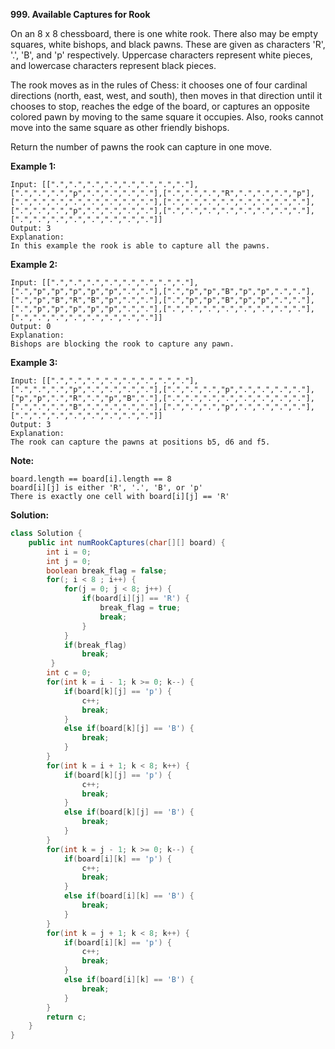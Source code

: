 **999. Available Captures for Rook**

On an 8 x 8 chessboard, there is one white rook.  There also may be empty squares, white bishops, and black pawns.  These are given as characters 'R', '.', 'B', and 'p' respectively. Uppercase characters represent white pieces, and lowercase characters represent black pieces.

The rook moves as in the rules of Chess: it chooses one of four cardinal directions (north, east, west, and south), then moves in that direction until it chooses to stop, reaches the edge of the board, or captures an opposite colored pawn by moving to the same square it occupies.  Also, rooks cannot move into the same square as other friendly bishops.

Return the number of pawns the rook can capture in one move.

 

**Example 1:**
```
Input: [[".",".",".",".",".",".",".","."],[".",".",".","p",".",".",".","."],[".",".",".","R",".",".",".","p"],[".",".",".",".",".",".",".","."],[".",".",".",".",".",".",".","."],[".",".",".","p",".",".",".","."],[".",".",".",".",".",".",".","."],[".",".",".",".",".",".",".","."]]
Output: 3
Explanation: 
In this example the rook is able to capture all the pawns.
```
**Example 2:**
```
Input: [[".",".",".",".",".",".",".","."],[".","p","p","p","p","p",".","."],[".","p","p","B","p","p",".","."],[".","p","B","R","B","p",".","."],[".","p","p","B","p","p",".","."],[".","p","p","p","p","p",".","."],[".",".",".",".",".",".",".","."],[".",".",".",".",".",".",".","."]]
Output: 0
Explanation: 
Bishops are blocking the rook to capture any pawn.
```
**Example 3:**
```
Input: [[".",".",".",".",".",".",".","."],[".",".",".","p",".",".",".","."],[".",".",".","p",".",".",".","."],["p","p",".","R",".","p","B","."],[".",".",".",".",".",".",".","."],[".",".",".","B",".",".",".","."],[".",".",".","p",".",".",".","."],[".",".",".",".",".",".",".","."]]
Output: 3
Explanation: 
The rook can capture the pawns at positions b5, d6 and f5.
 ```

**Note:**
```
board.length == board[i].length == 8
board[i][j] is either 'R', '.', 'B', or 'p'
There is exactly one cell with board[i][j] == 'R'
```
**Solution:**
```java
class Solution {
    public int numRookCaptures(char[][] board) {
        int i = 0;
        int j = 0;
        boolean break_flag = false;
        for(; i < 8 ; i++) {
            for(j = 0; j < 8; j++) {
                if(board[i][j] == 'R') {
                    break_flag = true;
                    break;
                }
            }
            if(break_flag)
                break;
         }           
        int c = 0;
        for(int k = i - 1; k >= 0; k--) {
            if(board[k][j] == 'p') {
                c++;
                break;
            }
            else if(board[k][j] == 'B') {
                break;  
            }
        } 
        for(int k = i + 1; k < 8; k++) {
            if(board[k][j] == 'p') {
                c++;
                break;
            }
            else if(board[k][j] == 'B') {
                break;  
            }
        } 
        for(int k = j - 1; k >= 0; k--) {
            if(board[i][k] == 'p') {
                c++;
                break;
            }
            else if(board[i][k] == 'B') {
                break;  
            }
        }
        for(int k = j + 1; k < 8; k++) {
            if(board[i][k] == 'p') {
                c++;
                break;
            }
            else if(board[i][k] == 'B') {
                break;  
            }
        }
        return c;
    }
}
```